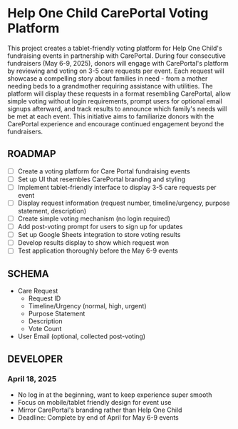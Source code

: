 # Help One Child CarePortal Voting Platform

This project creates a tablet-friendly voting platform for Help One Child's fundraising events in partnership with CarePortal. During four consecutive fundraisers (May 6-9, 2025), donors will engage with CarePortal's platform by reviewing and voting on 3-5 care requests per event. Each request will showcase a compelling story about families in need - from a mother needing beds to a grandmother requiring assistance with utilities. The platform will display these requests in a format resembling CarePortal, allow simple voting without login requirements, prompt users for optional email signups afterward, and track results to announce which family's needs will be met at each event. This initiative aims to familiarize donors with the CarePortal experience and encourage continued engagement beyond the fundraisers.

## ROADMAP
- [ ] Create a voting platform for Care Portal fundraising events
- [ ] Set up UI that resembles CarePortal branding and styling
- [ ] Implement tablet-friendly interface to display 3-5 care requests per event
- [ ] Display request information (request number, timeline/urgency, purpose statement, description)
- [ ] Create simple voting mechanism (no login required)
- [ ] Add post-voting prompt for users to sign up for updates
- [ ] Set up Google Sheets integration to store voting results
- [ ] Develop results display to show which request won
- [ ] Test application thoroughly before the May 6-9 events

## SCHEMA
- Care Request
  - Request ID
  - Timeline/Urgency (normal, high, urgent)
  - Purpose Statement
  - Description
  - Vote Count
- User Email (optional, collected post-voting)

## DEVELOPER
### April 18, 2025
- No log in at the beginning, want to keep experience super smooth
- Focus on mobile/tablet friendly design for event use
- Mirror CarePortal's branding rather than Help One Child
- Deadline: Complete by end of April for May 6-9 events